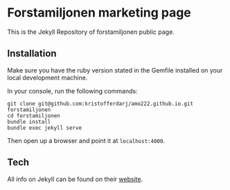 # Forstamiljonen marketing page
This is the Jekyll Repository of forstamiljonen public page.

## Installation
Make sure you have the ruby version stated in the Gemfile installed on your local development machine.

In your console, run the following commands:

    git clone git@github.com:kristofferdarj/amo222.github.io.git forstamiljonen
    cd forstamiljonen
    bundle install
    bundle exec jekyll serve

Then open up a browser and point it at `localhost:4000`.

## Tech
All info on Jekyll can be found on their [website](http://jekyllrb.com/).
